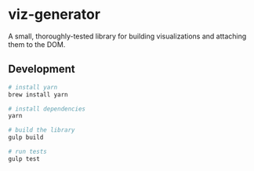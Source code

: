 # viz-generator
A small, thoroughly-tested library for building visualizations and attaching them to the DOM.

## Development
```bash
# install yarn
brew install yarn

# install dependencies
yarn

# build the library
gulp build

# run tests
gulp test
```
